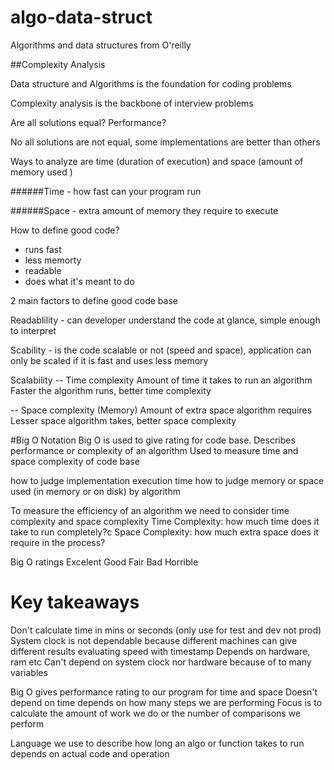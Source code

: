 # algo-data-struct
Algorithms and data structures from O'reilly

##Complexity Analysis

Data structure and Algorithms is the foundation for coding problems

Complexity analysis is the backbone of interview problems

Are all solutions equal? Performance?

No all solutions are not equal, some implementations are better than others

Ways to analyze are time (duration of execution) and space (amount of memory used )

######Time - how fast can your program run
 
######Space - extra amount of memory they require to execute

How to define good code?
- runs fast
- less memorty
- readable
- does what it's meant to do

2 main factors to define good code base 

Readablility - can developer understand the code at glance, simple enough to interpret

Scability - is the code scalable or not (speed and space), 
application can only be scaled if it is fast and uses less memory

Scalability
-- Time complexity
    Amount of time it takes to run an algorithm
    Faster the algorithm runs, better time complexity
     
-- Space complexity (Memory)
    Amount of extra space algorithm requires
    Lesser space algorithm takes, better space complexity
    
#Big O Notation
Big O is used to give rating for code base. 
Describes performance or complexity of an algorithm
Used to measure time and space complexity of code base


how to judge implementation execution time
how to judge memory or space used (in memory or on disk) by algorithm

To measure the efficiency of an algorithm we need to consider time complexity and space complexity
Time Complexity: how much time does it take to run completely?c
Space Complexity: how much extra space does it require in the process?

Big O ratings
Excelent 
Good 
Fair
Bad 
Horrible


# Key takeaways
  Don't calculate time in mins or seconds (only use for test and dev not prod)
  System clock is not dependable because different machines can give different results
  evaluating speed with timestamp Depends on hardware, ram etc
  Can't depend on system clock nor hardware because of to many variables
  
  Big O gives performance rating to our program for time and space
  Doesn't depend on time
  depends on how many steps we are performing
  Focus is to calculate the amount of work we do or the number of comparisons we perform
  
  Language we use to describe how long an algo or function takes to run
  depends on actual code and operation
   
  





